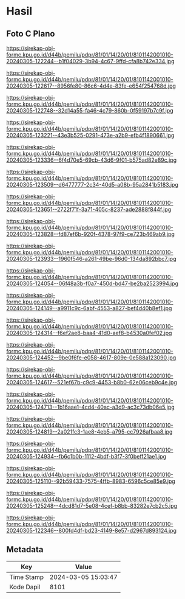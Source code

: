 # Hasil

## Foto C Plano

https://sirekap-obj-formc.kpu.go.id/d44b/pemilu/pdpr/81/01/14/20/01/8101142001010-20240305-122244--b1f04029-3b94-4c67-9ffd-cfa8b742e334.jpg

https://sirekap-obj-formc.kpu.go.id/d44b/pemilu/pdpr/81/01/14/20/01/8101142001010-20240305-122617--8956fe80-86c6-4d4e-83fe-e654f254768d.jpg

https://sirekap-obj-formc.kpu.go.id/d44b/pemilu/pdpr/81/01/14/20/01/8101142001010-20240305-122748--32d14a55-fa46-4c79-860b-0f59197b7c9f.jpg

https://sirekap-obj-formc.kpu.go.id/d44b/pemilu/pdpr/81/01/14/20/01/8101142001010-20240305-123221--43e3b525-0291-473e-a2b9-efb4f1890661.jpg

https://sirekap-obj-formc.kpu.go.id/d44b/pemilu/pdpr/81/01/14/20/01/8101142001010-20240305-123336--6f4d70e5-69cb-43d6-9f01-b575ad82e89c.jpg

https://sirekap-obj-formc.kpu.go.id/d44b/pemilu/pdpr/81/01/14/20/01/8101142001010-20240305-123509--d6477777-2c34-40d5-a08b-95a2841b5183.jpg

https://sirekap-obj-formc.kpu.go.id/d44b/pemilu/pdpr/81/01/14/20/01/8101142001010-20240305-123651--2722f71f-3a71-405c-8237-ade2888f844f.jpg

https://sirekap-obj-formc.kpu.go.id/d44b/pemilu/pdpr/81/01/14/20/01/8101142001010-20240305-123828--fd87ef6b-920f-4378-97f9-ce723b469ab9.jpg

https://sirekap-obj-formc.kpu.go.id/d44b/pemilu/pdpr/81/01/14/20/01/8101142001010-20240305-123933--1960f546-a261-49be-96d0-134da892bbc7.jpg

https://sirekap-obj-formc.kpu.go.id/d44b/pemilu/pdpr/81/01/14/20/01/8101142001010-20240305-124054--06f48a3b-f0a7-450d-bd47-be2ba2523994.jpg

https://sirekap-obj-formc.kpu.go.id/d44b/pemilu/pdpr/81/01/14/20/01/8101142001010-20240305-124149--a9911c9c-6abf-4553-a827-bef4d40b8ef1.jpg

https://sirekap-obj-formc.kpu.go.id/d44b/pemilu/pdpr/81/01/14/20/01/8101142001010-20240305-124314--f6ef2ae8-baa4-41d0-aef8-b4530a0fef02.jpg

https://sirekap-obj-formc.kpu.go.id/d44b/pemilu/pdpr/81/01/14/20/01/8101142001010-20240305-124452--9be0f6fe-e058-4617-809e-0e588a123090.jpg

https://sirekap-obj-formc.kpu.go.id/d44b/pemilu/pdpr/81/01/14/20/01/8101142001010-20240305-124617--521ef67b-c9c9-4453-b8b0-62e06ceb9c4e.jpg

https://sirekap-obj-formc.kpu.go.id/d44b/pemilu/pdpr/81/01/14/20/01/8101142001010-20240305-124713--1b16aae1-4cd4-40ac-a3d9-ac3c73db06e5.jpg

https://sirekap-obj-formc.kpu.go.id/d44b/pemilu/pdpr/81/01/14/20/01/8101142001010-20240305-124819--2a021fc3-1ae8-4eb5-a795-cc7926afbaa8.jpg

https://sirekap-obj-formc.kpu.go.id/d44b/pemilu/pdpr/81/01/14/20/01/8101142001010-20240305-124934--fb6c1b0b-1112-4bdf-b3f7-3f0beff21ae1.jpg

https://sirekap-obj-formc.kpu.go.id/d44b/pemilu/pdpr/81/01/14/20/01/8101142001010-20240305-125110--92b59433-7575-4ffb-8983-6596c5ce85e9.jpg

https://sirekap-obj-formc.kpu.go.id/d44b/pemilu/pdpr/81/01/14/20/01/8101142001010-20240305-125248--4dcd81d7-5e08-4cef-b8bb-83282e7cb2c5.jpg

https://sirekap-obj-formc.kpu.go.id/d44b/pemilu/pdpr/81/01/14/20/01/8101142001010-20240305-122346--800fd4df-bd23-4149-8e57-d2967d893124.jpg


## Metadata

| Key        | Value               |
| ---------- | ------------------- |
| Time Stamp | 2024-03-05 15:03:47 |
| Kode Dapil | 8101                |



